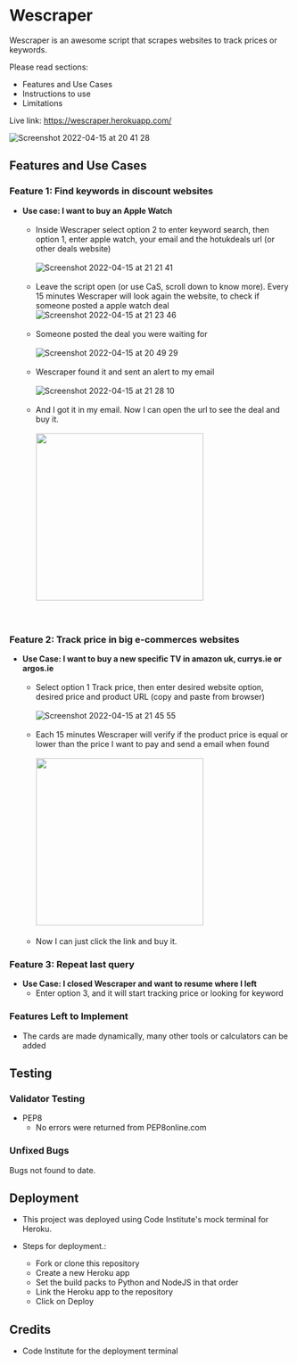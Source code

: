 # Wescraper

Wescraper is an awesome script that scrapes websites to track prices or keywords. 

Please read sections:
  - Features and Use Cases
  - Instructions to use
  - Limitations

Live link: https://wescraper.herokuapp.com/

![Screenshot 2022-04-15 at 20 41 28](https://user-images.githubusercontent.com/39106404/163626252-595bfd44-66e4-4e28-893a-c22534f664ee.png)
## Features and Use Cases

### Feature 1: Find keywords in discount websites

- __Use case: I want to buy an Apple Watch__
    </br></br>
  - Inside Wescraper select option 2 to enter keyword search, then option 1, enter apple watch, your email and the hotukdeals url (or other deals website)
    </br></br>
    ![Screenshot 2022-04-15 at 21 21 41](https://user-images.githubusercontent.com/39106404/163628570-240c84a1-3c11-4940-8fe3-2eb70445842f.png)
    </br></br>
  - Leave the script open (or use CaS, scroll down to know more). Every 15 minutes Wescraper will look again the website, to check if someone posted a apple watch deal
    ![Screenshot 2022-04-15 at 21 23 46](https://user-images.githubusercontent.com/39106404/163628660-22781f63-ebb7-48d3-8b55-0b980d2b1624.png)
   </br></br>
  - Someone posted the deal you were waiting for
   </br></br>
    ![Screenshot 2022-04-15 at 20 49 29](https://user-images.githubusercontent.com/39106404/163628996-5dcb61ae-da33-4577-a48f-22ff2be2ce6e.png)
  </br></br>
  - Wescraper found it and sent an alert to my email
  </br></br>
    ![Screenshot 2022-04-15 at 21 28 10](https://user-images.githubusercontent.com/39106404/163629106-2817cf64-cfb6-445a-8aa4-3fedb2844c9e.png)
  </br></br>
  - And I got it in my email. Now I can open the url to see the deal and buy it.
  </br></br>
    <img src="https://user-images.githubusercontent.com/39106404/163627285-1ff40abf-b14a-4896-bb56-a7ca401b002d.jpeg" width="300">
  </br></br></br>
### Feature 2: Track price in big e-commerces websites
- __Use Case: I want to buy a new specific TV in amazon uk, currys.ie or argos.ie__
    </br></br>
  - Select option 1 Track price, then enter desired website option, desired price and product URL (copy and paste from browser)
    </br></br>
    ![Screenshot 2022-04-15 at 21 45 55](https://user-images.githubusercontent.com/39106404/163630610-922394b3-463e-4b0d-93bb-b647f9217693.png)
    </br></br>
  - Each 15 minutes Wescraper will verify if the product price is equal or lower than the price I want to pay and send a email when found
  </br></br>
    <img src="https://user-images.githubusercontent.com/39106404/163627348-7a0feb83-4fcd-4955-9cc7-01a2b6a8eb35.jpeg" width="300">
  </br></br>
  - Now I can just click the link and buy it.

### Feature 3: Repeat last query
- __Use Case: I closed Wescraper and want to resume where I left__
  - Enter option 3, and it will start tracking price or looking for keyword






### Features Left to Implement

- The cards are made dynamically, many other tools or calculators can be added

## Testing 

### Validator Testing 

- PEP8
  - No errors were returned from PEP8online.com


### Unfixed Bugs

Bugs not found to date.

## Deployment

- This project was deployed using Code Institute's mock terminal for Heroku.

- Steps for deployment.: 
  - Fork or clone this repository
  - Create a new Heroku app
  - Set the build packs to Python and NodeJS in that order
  - Link the Heroku app to the repository
  - Click on Deploy
  

## Credits 

- Code Institute for the deployment terminal